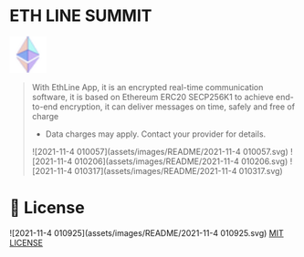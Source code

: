 

# ETH LINE SUMMIT



<img src="assets/images/README/favicon-32x32.png" alt="favicon-32x32" style="zoom:200%;" />



> With EthLine App, it is an encrypted real-time communication software, it is based on Ethereum ERC20 SECP256K1 to achieve end-to-end encryption, it can deliver messages on time, safely and free of charge 
> * Data charges may apply. Contact your provider for details.
>
>
> ![2021-11-4 010057](assets/images/README/2021-11-4 010057.svg)  ![2021-11-4 010206](assets/images/README/2021-11-4 010206.svg)  ![2021-11-4 010317](assets/images/README/2021-11-4 010317.svg)
>
> 
>







# 🎉 License

![2021-11-4 010925](assets/images/README/2021-11-4 010925.svg)  [MIT LICENSE](./LICENSE)

